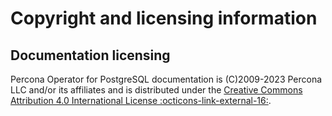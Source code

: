 # Copyright and licensing information

## Documentation licensing

Percona Operator for PostgreSQL documentation is (C)2009-2023 Percona LLC and/or its affiliates and is distributed under the [Creative Commons Attribution 4.0 International License :octicons-link-external-16:](https://creativecommons.org/licenses/by/4.0/).